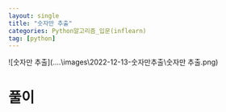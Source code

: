 ```yaml
---
layout: single
title: "숫자만 추출"
categories: Python알고리즘_입문(inflearn)
tag: [python]
---
```


![숫자만 추출](..\..\images\2022-12-13-숫자만추출\숫자만 추출.png)

# 풀이
